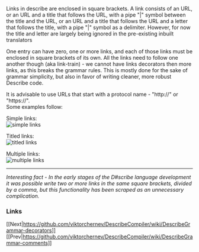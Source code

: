 Links in describe are enclosed in square brackets. A link consists of an URL, or an URL and a title that follows the URL, with a pipe "|" symbol between the title and the URL, or an URL and a title that follows the URL and a letter that follows the title, with a pipe "|" symbol as a delimiter. However, for now the title and letter are largely being ignored in the pre-existing inbuilt translators  

One entry can have zero, one or more links, and each of those links must be enclosed in square brackets of its own. All the links need to follow one another though (aka link-train) - we cannot have links decorators then more links, as this breaks the grammar rules. This is mostly done for the sake of grammar simplicity, but also in favor of writing cleaner, more robust Describe code.  

It is advisable to use URLs that start with a protocol name - "http://" or "https://".  
Some examples follow:

Simple links:  
![simple links](https://github.com/viktorchernev/DescribeCompiler/assets/72315339/cb92d9c4-a96a-46fd-b887-c17ebdbfe1ea)
  
Titled links:  
![titled links](https://github.com/viktorchernev/DescribeCompiler/assets/72315339/33e964aa-e816-4ed4-b187-de3996a4152a)
  
Multiple links:  
![multiple links](https://github.com/viktorchernev/DescribeCompiler/assets/72315339/08c512d3-75f5-443b-b872-c9cafb3ba999)

***
_Interesting fact - In the early stages of the D#scribe language development it was possible write two or more links in the same square brackets, divided by a comma, but this functionality has been scraped as an unnecessary complication._  
  
### Links
[[Next|https://github.com/viktorchernev/DescribeCompiler/wiki/DescribeGrammar-decorators]]  
[[Prev|https://github.com/viktorchernev/DescribeCompiler/wiki/DescribeGrammar-comments]]  
